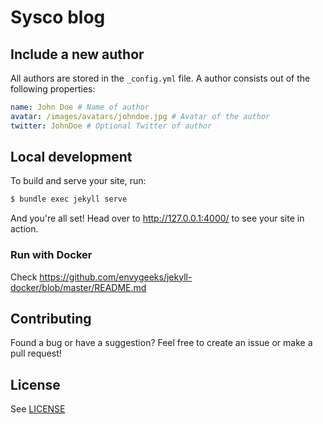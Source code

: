 # Sysco blog

## Include a new author

All authors are stored in the `_config.yml` file.
A author consists out of the following properties:

```yml
name: John Doe # Name of author
avatar: /images/avatars/johndoe.jpg # Avatar of the author
twitter: JohnDoe # Optional Twitter of author
```

## Local development

To build and serve your site, run:

```bash
$ bundle exec jekyll serve
```

And you're all set! Head over to http://127.0.0.1:4000/ to see your site in action.

### Run with Docker

Check <https://github.com/envygeeks/jekyll-docker/blob/master/README.md>

## Contributing
Found a bug or have a suggestion? Feel free to create an issue or make a pull request!

## License
See [LICENSE](https://github.com/chesterhow/tale/blob/master/LICENSE)
